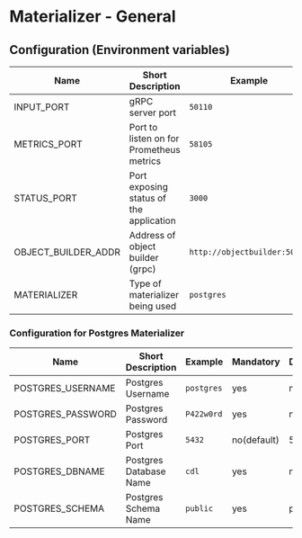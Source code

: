 # Materializer - General

## Configuration (Environment variables)

| Name                | Short Description                        | Example                      | Mandatory   | Default |
|---------------------|------------------------------------------|------------------------------|-------------|---------|
| INPUT_PORT          | gRPC server port                         | `50110`                      | yes         | no      |
| METRICS_PORT        | Port to listen on for Prometheus metrics | `58105`                      | no(default) | 58105   |
| STATUS_PORT         | Port exposing status of the application  | `3000`                       | no(default) | 3000    |
| OBJECT_BUILDER_ADDR | Address of object builder (grpc)         | `http://objectbuilder:50101` | yes         | no      |
| MATERIALIZER        | Type of materializer being used          | `postgres`                   | yes         | no      |

### Configuration for Postgres Materializer

| Name                 | Short Description                                 | Example                      | Mandatory  | Default |
|----------------------|---------------------------------------------------|------------------------------|------------|---------|
| POSTGRES_USERNAME    |  Postgres Username                                | `postgres`                   | yes        | no      |
| POSTGRES_PASSWORD    |  Postgres Password                                | `P422w0rd`                   | yes        | no      |
| POSTGRES_PORT        |  Postgres Port                                    | `5432`                       | no(default)| 5432    |
| POSTGRES_DBNAME      |  Postgres Database Name                           | `cdl`                        | yes        | no      |
| POSTGRES_SCHEMA      |  Postgres Schema Name                             | `public`                     | yes        | public  |

